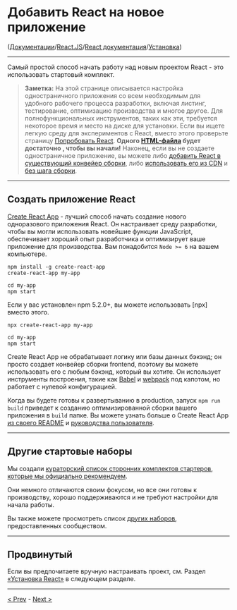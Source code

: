 # Добавить React на новое приложение

([Документации](../../../Readme.md)/[React.JS](../../Readme__react.md)/[React документация](../../docs.md)/[Установка](../installation.md))

***

Самый простой способ начать работу над новым проектом React - это использовать стартовый комплект.

> **Заметка:**
> На этой странице описывается настройка одностраничного приложения со всем необходимым для удобного рабочего процесса разработки, включая листинг, тестирование, оптимизацию производства и многое другое. Для полнофункциональных инструментов, таких как эти, требуется некоторое время и место на диске для установки.
> Если вы ищете легкую среду для экспериментов с React, вместо этого проверьте страницу [Попробовать React](try_react.md). **Одного [HTML-файла](https://raw.githubusercontent.com/reactjs/reactjs.org/master/static/html/single-file-example.html) будет достаточно , чтобы вы начали!**
>Наконец, если вы не создаете одностраничное приложение, вы можете либо [добавить React в существующий конвейер сборки](add_react_to_an_existing_app.md), либо [использовать его из CDN](cdn_links.md) и [без шага сборки](../advanced_guides/react_without_jsk.md).

***

## Создать приложение React

[Create React App](https://github.com/facebook/create-react-app) - лучший способ начать создание нового одноразового приложения React. Он настраивает среду разработки, чтобы вы могли использовать новейшие функции JavaScript, обеспечивает хороший опыт разработчика и оптимизирует ваше приложение для производства. Вам понадобится `Node >= 6` на вашем компьютере.

```
npm install -g create-react-app
create-react-app my-app

cd my-app
npm start
```

Если у вас установлен npm 5.2.0+, вы можете использовать [npx] вместо этого.

```
npx create-react-app my-app

cd my-app
npm start
```

Create React App не обрабатывает логику или базы данных бэкэнд; он просто создает конвейер сборки frontend, поэтому вы можете использовать его с любым бэкэнд, который вы хотите. Он использует инструменты построения, такие как [Babel](http://babeljs.io/) и [webpack](https://webpack.js.org/) под капотом, но работает с нулевой конфигурацией.

Когда вы будете готовы к развертыванию в production, запуск `npm run build` приведет к созданию оптимизированной сборки вашего приложения в `build` папке. Вы можете узнать больше о Create React App [из своего README](https://github.com/facebook/create-react-app#create-react-app-) и [руководства пользователя](https://github.com/facebook/create-react-app/blob/master/packages/react-scripts/template/README.md#table-of-contents).

***

## Другие стартовые наборы

Мы создали [кураторский список сторонних комплектов стартеров, которые мы официально рекомендуем](../../community/tools/starter_kits.md).

Они немного отличаются своим фокусом, но все они готовы к производству, хорошо поддерживаются и не требуют настройки для начала работы.

Вы также можете просмотреть список [других наборов](../../community/tools/starter_kits.md), предоставленных сообществом.

***

## Продвинутый

Если вы предпочитаете вручную настраивать проект, см. Раздел [«Установка React»](add_react_to_an_existing_app.md) в следующем разделе.

***

[< Prev](try_react.md) - [Next >](add_react_to_an_existing_app.md)